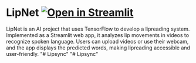# LipNet [![Open in Streamlit](https://static.streamlit.io/badges/streamlit_badge_black_white.svg)](https://lip-reading-amith-ag.streamlit.app/)
LipNet is an AI project that uses TensorFlow to develop a lipreading system. Implemented as a Streamlit web app, it analyzes lip movements in videos to recognize spoken language. Users can upload videos or use their webcam, and the app displays the predicted words, making lipreading accessible and user-friendly.
"# Lipsync" 
"# Lipsync" 
